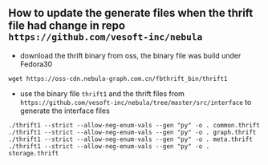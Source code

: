 ## How to update the generate files when the thrift file had change in repo `https://github.com/vesoft-inc/nebula`

- download the thrift binary from oss, the binary file was build under Fedora30

```
wget https://oss-cdn.nebula-graph.com.cn/fbthrift_bin/thrift1
```
- use the binary file `thrift1` and the thrift
files from `https://github.com/vesoft-inc/nebula/tree/master/src/interface` to generate the interface files

```
./thrift1 --strict --allow-neg-enum-vals --gen "py" -o . common.thrift
./thrift1 --strict --allow-neg-enum-vals --gen "py" -o . graph.thrift
./thrift1 --strict --allow-neg-enum-vals --gen "py" -o . meta.thrift
./thrift1 --strict --allow-neg-enum-vals --gen "py" -o . storage.thrift
```